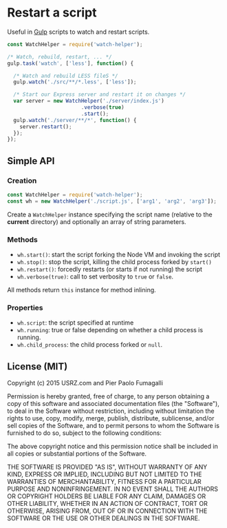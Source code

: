 Restart a script
================

Useful in [Gulp](https://gulpjs.com/) scripts to watch and restart scripts.

```javascript
const WatchHelper = require('watch-helper');

/* Watch, rebuild, restart, ... */
gulp.task('watch', ['less'], function() {

  /* Watch and rebuild LESS fileS */
  gulp.watch('./src/**/*.less', ['less']);

  /* Start our Express server and restart it on changes */
  var server = new WatchHelper('./server/index.js')
                        .verbose(true)
                        .start();
  gulp.watch('./server/**/*', function() {
    server.restart();
  });
});
```



Simple API
----------

### Creation

```javascript
const WatchHelper = require('watch-helper');
const wh = new WatchHelper('./script.js', ['arg1', 'arg2', 'arg3']);
```

Create a `WatchHelper` instance specifying the script name (relative to the
__current__ directory) and optionally an array of string parameters.

### Methods

* `wh.start()`: start the script forking the Node VM and invoking the script
* `wh.stop()`: stop the script, killing the child process forked by `start()`
* `wh.restart()`: forcedly restarts (or starts if not running) the script
* `wh.verbose(true)`: call to set verbosity to `true` or `false`.

All methods return `this` instance for method inlining.

### Properties

* `wh.script`: the script specified at runtime
* `wh.running`: true or false depending on whether a child process is running.
* `wh.child_process`: the child process forked or `null`.



License (MIT)
-------------

Copyright (c) 2015 USRZ.com and Pier Paolo Fumagalli

Permission is hereby granted, free of charge, to any person obtaining a copy of
this software and associated documentation files (the "Software"), to deal in
the Software without restriction, including without limitation the rights to
use, copy, modify, merge, publish, distribute, sublicense, and/or sell copies of
the Software, and to permit persons to whom the Software is furnished to do so,
subject to the following conditions:

The above copyright notice and this permission notice shall be included in all
copies or substantial portions of the Software.

THE SOFTWARE IS PROVIDED "AS IS", WITHOUT WARRANTY OF ANY KIND, EXPRESS OR
IMPLIED, INCLUDING BUT NOT LIMITED TO THE WARRANTIES OF MERCHANTABILITY,
FITNESS FOR A PARTICULAR PURPOSE AND NONINFRINGEMENT. IN NO EVENT SHALL THE
AUTHORS OR COPYRIGHT HOLDERS BE LIABLE FOR ANY CLAIM, DAMAGES OR OTHER
LIABILITY, WHETHER IN AN ACTION OF CONTRACT, TORT OR OTHERWISE, ARISING FROM,
OUT OF OR IN CONNECTION WITH THE SOFTWARE OR THE USE OR OTHER DEALINGS IN THE
SOFTWARE.
